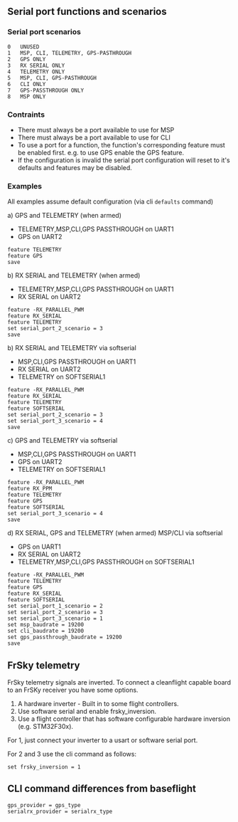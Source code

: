 ## Serial port functions and scenarios

### Serial port scenarios

```
0   UNUSED
1   MSP, CLI, TELEMETRY, GPS-PASTHROUGH
2   GPS ONLY
3   RX SERIAL ONLY
4   TELEMETRY ONLY
5   MSP, CLI, GPS-PASTHROUGH
6   CLI ONLY
7   GPS-PASSTHROUGH ONLY
8   MSP ONLY
```

### Contraints

* There must always be a port available to use for MSP
* There must always be a port available to use for CLI
* To use a port for a function, the function's corresponding feature must be enabled first.
e.g. to use GPS enable the GPS feature.
* If the configuration is invalid the serial port configuration will reset to it's defaults and features may be disabled.

### Examples

All examples assume default configuration (via cli `defaults` command)

a) GPS and TELEMETRY (when armed)

- TELEMETRY,MSP,CLI,GPS PASSTHROUGH on UART1
- GPS on UART2

```
feature TELEMETRY
feature GPS
save
```

b) RX SERIAL and TELEMETRY (when armed)

- TELEMETRY,MSP,CLI,GPS PASSTHROUGH on UART1
- RX SERIAL on UART2

```
feature -RX_PARALLEL_PWM
feature RX_SERIAL
feature TELEMETRY
set serial_port_2_scenario = 3
save
```

b) RX SERIAL and TELEMETRY via softserial

- MSP,CLI,GPS PASSTHROUGH on UART1
- RX SERIAL on UART2
- TELEMETRY on SOFTSERIAL1

```
feature -RX_PARALLEL_PWM
feature RX_SERIAL
feature TELEMETRY
feature SOFTSERIAL
set serial_port_2_scenario = 3
set serial_port_3_scenario = 4
save
```

c) GPS and TELEMETRY via softserial

- MSP,CLI,GPS PASSTHROUGH on UART1
- GPS on UART2
- TELEMETRY on SOFTSERIAL1

```
feature -RX_PARALLEL_PWM
feature RX_PPM
feature TELEMETRY
feature GPS
feature SOFTSERIAL
set serial_port_3_scenario = 4
save
```
d) RX SERIAL, GPS and TELEMETRY (when armed) MSP/CLI via softserial

- GPS on UART1
- RX SERIAL on UART2
- TELEMETRY,MSP,CLI,GPS PASSTHROUGH on SOFTSERIAL1

```
feature -RX_PARALLEL_PWM
feature TELEMETRY
feature GPS
feature RX_SERIAL
feature SOFTSERIAL
set serial_port_1_scenario = 2
set serial_port_2_scenario = 3
set serial_port_3_scenario = 1
set msp_baudrate = 19200
set cli_baudrate = 19200
set gps_passthrough_baudrate = 19200
save
```

## FrSky telemetry

FrSky telemetry signals are inverted.  To connect a cleanflight capable board to an FrSKy receiver you have some options.

1. A hardware inverter - Built in to some flight controllers.
2. Use software serial and enable frsky_inversion.
3. Use a flight controller that has software configurable hardware inversion (e.g. STM32F30x).

For 1, just connect your inverter to a usart or software serial port.

For 2 and 3 use the cli command as follows:

```
set frsky_inversion = 1
```

## CLI command differences from baseflight

```
gps_provider = gps_type
serialrx_provider = serialrx_type
```


